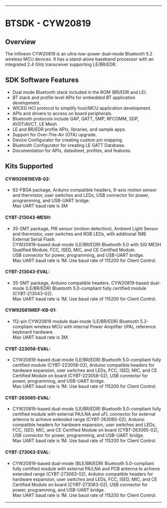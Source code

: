 ------------------------------------------------------------------------------------
# BTSDK - CYW20819

## Overview

The Infineon CYW20819 is an ultra-low-power dual-mode Bluetooth 5.2 wireless MCU devices. It has a stand-alone baseband processor with an integrated 2.4 GHz transceiver supporting LE/BR/EDR.

## SDK Software Features
- Dual mode Bluetooth stack included in the ROM (BR/EDR and LE).
- BT stack and profile level APIs for embedded BT application development.
- WICED HCI protocol to simplify host/MCU application development.
- APIs and drivers to access on board peripherals.
- Bluetooth protocols include GAP, GATT, SMP, RFCOMM, SDP, AVDT/AVCT, LE Mesh
- LE and BR/EDR profile APIs, libraries, and sample apps.
- Support for Over-The-Air (OTA) upgrade.
- Device Configurator for creating custom pin mapping.
- Bluetooth Configurator for creating LE GATT Database.
- Documentation for APIs, datasheet, profiles, and features.

## Kits Supported
#### CYW920819EVB-02:
- 62-FBGA package, Arduino compatible headers, 9-axis motion sensor and
  thermistor, user switches and LEDs, USB connector for power, programming,
  and USB-UART bridge.<br>
  Max UART baud rate is 3M

#### CYBT-213043-MESH:
- 35-SMT package, PIR sensor (motion detection), Ambient Light Sensor and
  thermistor, user switches and RGB LEDs, with additional 1MB External Serial
  Flash.<br>
  CYW20819-based dual-mode (LE/BR/EDR) Bluetooth 5.0 with SIG MESH Qualified
  Module, FCC, ISED, MIC, and CE Certified Module.<br>
  USB connector for power, programming, and USB-UART bridge.<br>
  Max UART baud rate is 1M. Use baud rate of 115200 for Client Control.

#### CYBT-213043-EVAL:
- 35-SMT package, Arduino compatible headers. CYW20819-based dual-mode
  (LE/BR/EDR) Bluetooth 5.0-compliant fully certified module
  (CYBT-213043-02).<br>
  Max UART baud rate is 1M. Use baud rate of 115200 for Client Control.

#### CYW920819REF-KB-01:
- 112-pin CYW20819 module dual-mode (LE/BR/EDR) Bluetooth 5.2-compliant wireless
  MCU with internal Power Amplifier (iPA), reference keyboard hardware.<br>
  Max UART baud rate is 3M.

#### CYBT-223058-EVAL:
- CYW20819-based dual-mode (LE/BR/EDR) Bluetooth 5.0-compliant fully certified module
  (CYBT-223058-02), Arduino compatible headers for hardware expansion, user switches
  and LEDs, FCC, ISED, MIC, and CE Certified Module on board (CYBT-223058-02),
  USB connector for power, programming, and USB-UART bridge.<br>
  Max UART baud rate is 1M. Use baud rate of 115200 for Client Control.

#### CYBT-263065-EVAL:
- CYW20819-based dual-mode (LE/BR/EDR) Bluetooth 5.0-compliant fully certified module
  with external PA/LNA and uFL connector for external antenna to achieve extended
  range (CYBT-263065-02), Arduino compatible headers for hardware expansion,
  user switches and LEDs, FCC, ISED, MIC, and CE Certified Module on board (CYBT-263065-02),
  USB connector for power, programming, and USB-UART bridge.<br>
  Max UART baud rate is 1M. Use baud rate of 115200 for Client Control.

#### CYBT-273063-EVAL:
- CYW20819-based dual-mode (BLE/BR/EDR) Bluetooth 5.0-compliant fully certified module
  with external PA/LNA and PCB antenna to achieve extended range (CYBT-273063-02),
  Arduino compatible headers for hardware expansion, user switches and LEDs,
  FCC, ISED, MIC, and CE Certified Module on board (CYBT-273063-02), USB connector
  for power, programming, and USB-UART bridge.<br>
  Max UART baud rate is 1M. Use baud rate of 115200 for Client Control.

------------------------------------------------------------------------------------
